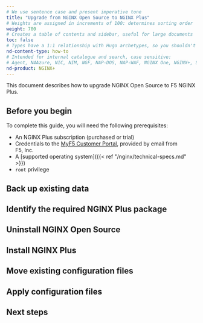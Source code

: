 ```yaml
---
# We use sentence case and present imperative tone
title: "Upgrade from NGINX Open Source to NGINX Plus"
# Weights are assigned in increments of 100: determines sorting order
weight: 700
# Creates a table of contents and sidebar, useful for large documents
toc: false
# Types have a 1:1 relationship with Hugo archetypes, so you shouldn't need to change this
nd-content-type: how-to
# Intended for internal catalogue and search, case sensitive:
# Agent, N4Azure, NIC, NIM, NGF, NAP-DOS, NAP-WAF, NGINX One, NGINX+, Solutions, Unit
nd-product: NGINX+
---
```


This document describes how to upgrade NGINX Open Source to F5 NGINX Plus.

## Before you begin

To complete this guide, you will need the following prerequisites:

- An NGINX Plus subscription (purchased or trial)
- Credentials to the [MyF5 Customer Portal](https://account.f5.com/myf5), provided by email from F5, Inc.
- A [supported operating system]({{< ref "/nginx/technical-specs.md" >}})
- `root` privilege

## Back up existing data


## Identify the required NGINX Plus package

[//]: # "Link to tech specs, provide an example of how to match"

## Uninstall NGINX Open Source

[//]: # "There does not seem to be existing uninstall documentation: assumed knowledge?"


## Install NGINX Plus

[//]: # "Start by adding the NGINX Plus repository, which can differ based on operating system"
[//]: # "Could link to existing NGINX Plus documentation but redocumenting for better flow might make sense"
[//]: # "Use systemctl to check status at end"

## Move existing configuration files

[//]: # "Use nginx -t to verify configuration files at end"


## Apply configuration files


## Next steps

[//]: # "Use systemctl to check status at end"
